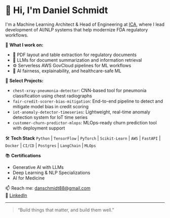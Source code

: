 # 👋 Hi, I'm Daniel Schmidt

I'm a Machine Learning Architect & Head of Engineering at [ICA](https://www.icaconsulting.com), where I lead development of AI/NLP systems that help modernize FDA regulatory workflows.

🔬 **What I work on:**
- 📄 PDF layout and table extraction for regulatory documents
- 🧠 LLMs for document summarization and information retrieval
- ⚙️ Serverless AWS GovCloud pipelines for ML workflows
- 🧪 AI fairness, explainability, and healthcare-safe ML

📌 **Select Projects:**
- `chest-xray-pneumonia-detector`: CNN-based tool for pneumonia classification using chest radiographs
- `fair-credit-scorer-bias-mitigation`: End-to-end pipeline to detect and mitigate model bias in credit scoring
- `iot-anomaly-detector-timeseries`: Lightweight, real-time anomaly detection system for IoT time series
- `customer-churn-predictor-mlops`: MLOps-ready churn prediction tool with deployment support

🛠️ **Tech Stack**
`Python` | `TensorFlow` | `PyTorch` | `Scikit-Learn` | `AWS` | `FastAPI` | `Docker` | `CI/CD` | `Postgres` | `LangChain` | `MLOps`

📚 **Certifications**
- Generative AI with LLMs
- Deep Learning & NLP Specializations
- AI for Medicine

📫 Reach me: danschmidt88@gmail.com  
🔗 [LinkedIn](https://www.linkedin.com/in/daniel-schmidt-574482b8)

---

> “Build things that matter, and build them well.”
